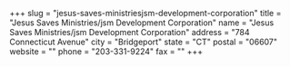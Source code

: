 +++
slug = "jesus-saves-ministriesjsm-development-corporation"
title = "Jesus Saves Ministries/jsm Development Corporation"
name = "Jesus Saves Ministries/jsm Development Corporation"
address = "784 Connecticut Avenue"
city = "Bridgeport"
state = "CT"
postal = "06607"
website = ""
phone = "203-331-9224"
fax = ""
+++
